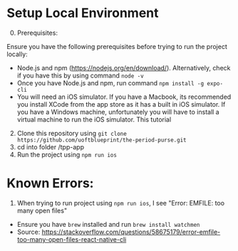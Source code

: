 # Setup Local Environment 

0. Prerequisites:

  Ensure you have the following prerequisites before trying to run the project locally: 
  - Node.js and npm (https://nodejs.org/en/download/). Alternatively, check if you have this by using command ```node -v```
  - Once you have Node.js and npm, run command ```npm install -g expo-cli```
  - You will need an iOS simulator. If you have a Macbook, its recommended you install XCode from the app store as it has a built in iOS simulator. If you have a Windows machine, unfortunately you will have to install a virtual machine to run the iOS simulator. This tutorial 
 
2. Clone this repository using ```git clone https://github.com/uoftblueprint/the-period-purse.git```
3. cd into folder /tpp-app
4. Run the project using ```npm run ios```

# Known Errors:
1. When trying to run project using ```npm run ios```, I see "Error: EMFILE: too many open files" 
 - Ensure you have ```brew``` installed and run ```brew install watchmen```
 - Source: https://stackoverflow.com/questions/58675179/error-emfile-too-many-open-files-react-native-cli
